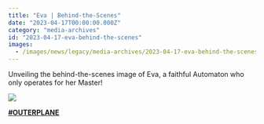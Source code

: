 ```yaml
---
title: "Eva | Behind-the-Scenes"
date: "2023-04-17T00:00:00.000Z"
category: "media-archives"
id: "2023-04-17-eva-behind-the-scenes"
images:
  - /images/news/legacy/media-archives/2023-04-17-eva-behind-the-scenes/4eb03dede52746d2a988e22c87e04493_002.webp
---
```


Unveiling the behind-the-scenes image of Eva, a faithful Automaton who only operates for her Master!  
  

![](/images/news/legacy/media-archives/2023-04-17-eva-behind-the-scenes/4eb03dede52746d2a988e22c87e04493_002.webp)

  
[**#OUTERPLANE**](/)
